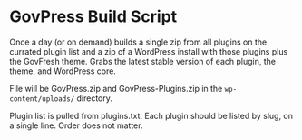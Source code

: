 GovPress Build Script
=====================

Once a day (or on demand) builds a single zip from all plugins on the currated plugin list and a zip of a WordPress install with those plugins plus the GovFresh theme. Grabs the latest stable version of each plugin, the theme, and WordPress core.

File will be GovPress.zip and GovPress-Plugins.zip in the `wp-content/uploads/` directory.

Plugin list is pulled from plugins.txt. Each plugin should be listed by slug, on a single line. Order does not matter.